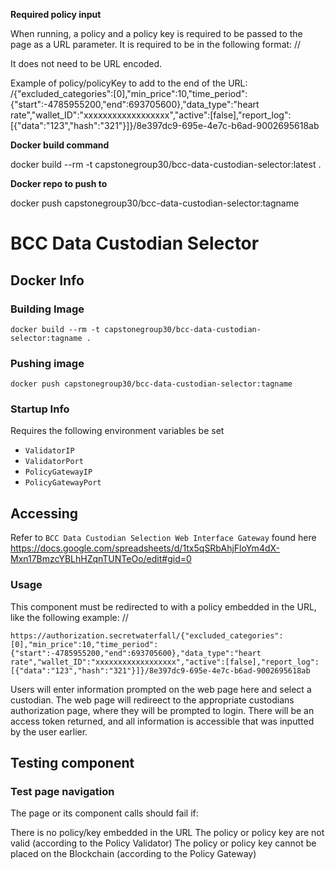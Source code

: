 

**Required policy input**

When running, a policy and a policy key is required to be passed to the page as a URL parameter.
It is required to be in the following format:
<url>/<policy>/<policykey>

It does not need to be URL encoded.

Example of policy/policyKey to add to the end of the URL:
/{"excluded_categories":[0],"min_price":10,"time_period":{"start":-4785955200,"end":693705600},"data_type":"heart rate","wallet_ID":"xxxxxxxxxxxxxxxxxx","active":[false],"report_log":[{"data":"123","hash":"321"}]}/8e397dc9-695e-4e7c-b6ad-9002695618ab

**Docker build command**

docker build --rm -t capstonegroup30/bcc-data-custodian-selector:latest .

**Docker repo to push to**

docker push capstonegroup30/bcc-data-custodian-selector:tagname

# BCC Data Custodian Selector

## Docker Info

### Building Image
`docker build --rm -t capstonegroup30/bcc-data-custodian-selector:tagname .`

### Pushing image
`docker push capstonegroup30/bcc-data-custodian-selector:tagname`

### Startup Info
Requires the following environment variables be set 
* `ValidatorIP`
* `ValidatorPort`
* `PolicyGatewayIP`
* `PolicyGatewayPort`

## Accessing
Refer to `BCC Data Custodian Selection Web Interface Gateway` found here https://docs.google.com/spreadsheets/d/1tx5qSRbAhjFloYm4dX-Mxn17BmzcYBLhHZqnTUNTeOo/edit#gid=0

### Usage

This component must be redirected to with a policy embedded in the URL, like the following example:
<url>/<policy>/<policyKey>

`https://authorization.secretwaterfall/{"excluded_categories":[0],"min_price":10,"time_period":{"start":-4785955200,"end":693705600},"data_type":"heart rate","wallet_ID":"xxxxxxxxxxxxxxxxxx","active":[false],"report_log":[{"data":"123","hash":"321"}]}/8e397dc9-695e-4e7c-b6ad-9002695618ab`

Users will enter information prompted on the web page here and select a custodian.
The web page will redireect to the appropriate custodians authorization page, where they will be prompted to login.
There will be an access token returned, and all information is accessible that was inputted by the user earlier.

## Testing component

### Test page navigation

The page or its component calls should fail if:

There is no policy/key embedded in the URL
The policy or policy key are not valid (according to the Policy Validator)
The policy or policy key cannot be placed on the Blockchain (according to the Policy Gateway)
